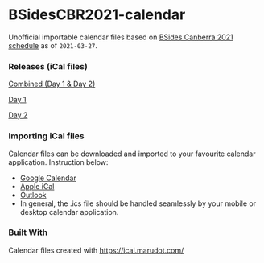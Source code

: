 # BSidesCBR2021-calendar

Unofficial importable calendar files based on [BSides Canberra 2021 schedule](https://www.bsidesau.com.au/schedule.html) as of `2021-03-27`.

### Releases (iCal files)

[Combined (Day 1 & Day 2)](https://github.com/drsh0/BSidesCBR2021-calendar/releases/download/v1/bsides-cbr-2021-combined.ics)

[Day 1](https://github.com/drsh0/BSidesCBR2021-calendar/releases/download/v1/bsides-cbr-2021-day-1.ics) 

[Day 2](https://github.com/drsh0/BSidesCBR2021-calendar/releases/download/v1/bsides-cbr-2021-day-2.ics)

### Importing iCal files
Calendar files can be downloaded and imported to your favourite calendar application. Instruction below:
* [Google Calendar](https://support.google.com/calendar/answer/37118?co=GENIE.Platform%3DDesktop&hl=en)
* [Apple iCal](https://support.apple.com/en-au/guide/calendar/icl1023/mac)
* [Outlook](https://support.microsoft.com/en-us/office/import-or-subscribe-to-a-calendar-in-outlook-com-cff1429c-5af6-41ec-a5b4-74f2c278e98c)
* In general, the .ics file should be handled seamlessly by your mobile or desktop calendar application.


### Built With
Calendar files created with https://ical.marudot.com/
